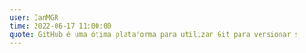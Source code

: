 ```yaml
---
user: IanMGR
time: 2022-06-17 11:00:00
quote: GitHub é uma ótima plataforma para utilizar Git para versionar suas aplicações.
---
```

